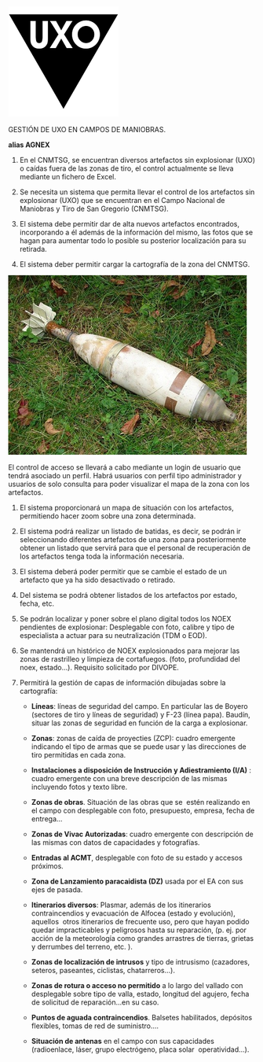 ![](imagenes/uxo.png)

GESTIÓN DE UXO EN CAMPOS DE MANIOBRAS.

**alias AGNEX**

1.  En el CNMTSG, se encuentran diversos artefactos sin explosionar (UXO) o
    caídas fuera de las zonas de tiro, el control actualmente se lleva mediante
    un fichero de Excel.

2.  Se necesita un sistema que permita llevar el control de los artefactos sin
    explosionar (UXO) que se encuentran en el Campo Nacional de Maniobras y Tiro
    de San Gregorio (CNMTSG).

3.  El sistema debe permitir dar de alta nuevos artefactos encontrados,
    incorporando a él además de la información del mismo, las fotos que se hagan
    para aumentar todo lo posible su posterior localización para su retirada.

4.  El sistema deber permitir cargar la cartografía de la zona del CNMTSG.

![](imagenes/uxo2.jpg)

El control de acceso se llevará a cabo mediante un login de usuario que tendrá
asociado un perfil. Habrá usuarios con perfil tipo administrador y usuarios de
solo consulta para poder visualizar el mapa de la zona con los artefactos.

1.  El sistema proporcionará un mapa de situación con los artefactos,
    permitiendo hacer zoom sobre una zona determinada.

2.  El sistema podrá realizar un listado de batidas, es decir, se podrán ir
    seleccionando diferentes artefactos de una zona para posteriormente obtener
    un listado que servirá para que el personal de recuperación de los
    artefactos tenga toda la información necesaria.

3.  El sistema deberá poder permitir que se cambie el estado de un artefacto que
    ya ha sido desactivado o retirado.

4.  Del sistema se podrá obtener listados de los artefactos por estado, fecha,
    etc.

5.  Se podrán localizar y poner sobre el plano digital todos los NOEX pendientes
    de explosionar: Desplegable con foto, calibre y tipo de especialista a
    actuar para su neutralización (TDM o EOD).

6.  Se mantendrá un histórico de NOEX explosionados para mejorar las zonas de
    rastrilleo y limpieza de cortafuegos. (foto, profundidad del noex, estado…).
    Requisito solicitado por DIVOPE.

7.  Permitirá la gestión de capas de información dibujadas sobre la cartografía:

    -   **Líneas**: líneas de seguridad del campo. En particular las de Boyero
        (sectores de tiro y líneas de seguridad) y F-23 (línea papa). Baudín,
        situar las zonas de seguridad en función de la carga a explosionar.

    -   **Zonas**: zonas de caída de proyecties (ZCP): cuadro emergente
        indicando el tipo de armas que se puede usar y las direcciones de tiro
        permitidas en cada zona.

    -   **Instalaciones a disposición de Instrucción y Adiestramiento (I/A)** :
        cuadro emergente con una breve descripción de las mismas incluyendo
        fotos y texto libre.

    -   **Zonas de obras**. Situación de las obras que se  estén realizando en
        el campo con desplegable con foto, presupuesto, empresa, fecha de
        entrega…

    -   **Zonas de Vivac Autorizadas**: cuadro emergente con descripción de las
        mismas con datos de capacidades y fotografías.

    -   **Entradas al ACMT**, desplegable con foto de su estado y accesos
        próximos.

    -   **Zona de Lanzamiento paracaidista (DZ)** usada por el EA con sus ejes
        de pasada.

    -   **Itinerarios diversos**: Plasmar, además de los itinerarios
        contraincendios y evacuación de Alfocea (estado y evolución), aquellos
         otros itinerarios de frecuente uso, pero que hayan podido quedar
        impracticables y peligrosos hasta su reparación, (p. ej. por acción de
        la meteorología como grandes arrastres de tierras, grietas y derrumbes
        del terreno, etc. ).

    -   **Zonas de localización de intrusos** y tipo de intrusismo (cazadores,
        seteros, paseantes, ciclistas, chatarreros…).

    -   **Zonas de rotura o acceso no permitido** a lo largo del vallado con
        desplegable sobre tipo de valla, estado, longitud del agujero, fecha de
        solicitud de reparación…en su caso.

    -   **Puntos de aguada contraincendios**. Balsetes habilitados, depósitos
        flexibles, tomas de red de suministro….

    -   **Situación de antenas** en el campo con sus capacidades (radioenlace,
        láser, grupo electrógeno, placa solar  operatividad…).
